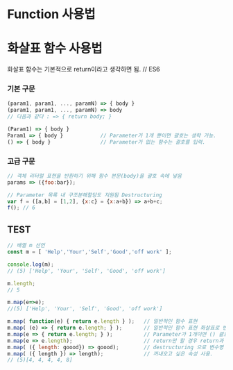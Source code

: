 # Function 사용법



# 화살표 함수 사용법

화살표 함수는 기본적으로 return이라고 생각하면 됨. // ES6

### 기본 구문
```javascript
(param1, param1, ..., paramN) => { body }
(param1, param1, ..., paramN) => body
// 다음과 같다 : => { return body; }

(Param1) => { body }
Param1 => { body }            // Parameter가 1개 뿐이면 괄호는 생략 가능.
() => { body }                // Parameter가 없는 함수는 괄호를 입력.
```

### 고급 구문
```javascript
// 객체 리터럴 표현을 반환하기 위해 함수 본문(body)을 괄호 속에 넣음
params => ({foo:bar});

// Parameter 목록 내 구조분해할당도 지원됨 Destructuring
var f = ([a,b] = [1,2], {x:c} = {x:a+b}) => a+b+c;
f(); // 6

```



## TEST

```javascript
// 배열 m 선언
const m = [ 'Help','Your','Self','Good','off work' ];

console.log(m);
// (5) ['Help', 'Your', 'Self', 'Good', 'off work']

m.length;
// 5
```

```javascript
m.map(e=>e);
//(5) ['Help', 'Your', 'Self', 'Good', 'off work']

m.map( function(e) { return e.length } );   // 일반적인 함수 표현
m.map( (e) => { return e.length; } );       // 일반적인 함수 표현 화살표로 변경.
m.map(e => { return e.length; } );          // Parameter가 1개이면 () 괄호 생략 가능.
m.map(e => e.length);                       // return만 할 경우 return과 {} 생략 가능.
m.map( ({ length: goood}) => goood);        // destructuring 으로 변수명 변경가능. (length -> goood로 변경)
m.map( ({ length }) => length);             // 꺼내오고 싶은 속성 사용.
// (5)[4, 4, 4, 4, 8]
```


```javascript

```
